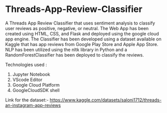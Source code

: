 # Threads-App-Review-Classifier
A Threads App Review Classifier that uses sentiment analysis to classify user reviews as positive, negative, or neutral.
The Web App has been created using HTML, CSS, and Flask and deployed using the google cloud app engine.
The Classifier has been developed using a dataset available on Kaggle that has app reviews from Google Play Store and Apple App Store.
NLP has been utilized using the nltk library in Python and a RandomForestClassifier has been deployed to classify the reviews.

Technologies used :
1. Jupyter Notebook
2. VScode Editor
3. Google Cloud Platform
4. GoogleCloudSDK shell

Link for the dataset:- https://www.kaggle.com/datasets/saloni1712/threads-an-instagram-app-reviews
